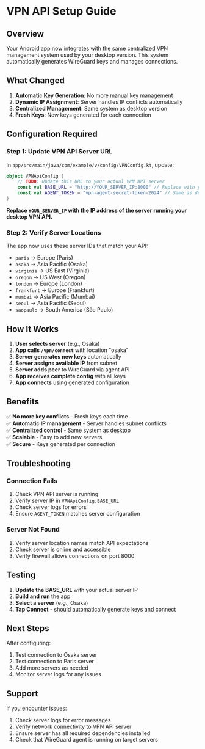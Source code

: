 # VPN API Setup Guide

## Overview
Your Android app now integrates with the same centralized VPN management system used by your desktop version. This system automatically generates WireGuard keys and manages connections.

## What Changed
1. **Automatic Key Generation**: No more manual key management
2. **Dynamic IP Assignment**: Server handles IP conflicts automatically
3. **Centralized Management**: Same system as desktop version
4. **Fresh Keys**: New keys generated for each connection

## Configuration Required

### Step 1: Update VPN API Server URL
In `app/src/main/java/com/example/v/config/VPNConfig.kt`, update:

```kotlin
object VPNApiConfig {
    // TODO: Update this URL to your actual VPN API server
    const val BASE_URL = "http://YOUR_SERVER_IP:8000" // Replace with your actual server IP
    const val AGENT_TOKEN = "vpn-agent-secret-token-2024" // Same as desktop version
}
```

**Replace `YOUR_SERVER_IP` with the IP address of the server running your desktop VPN API.**

### Step 2: Verify Server Locations
The app now uses these server IDs that match your API:
- `paris` → Europe (Paris)
- `osaka` → Asia Pacific (Osaka)
- `virginia` → US East (Virginia)
- `oregon` → US West (Oregon)
- `london` → Europe (London)
- `frankfurt` → Europe (Frankfurt)
- `mumbai` → Asia Pacific (Mumbai)
- `seoul` → Asia Pacific (Seoul)
- `saopaulo` → South America (São Paulo)

## How It Works

1. **User selects server** (e.g., Osaka)
2. **App calls `/vpn/connect`** with location "osaka"
3. **Server generates new keys** automatically
4. **Server assigns available IP** from subnet
5. **Server adds peer** to WireGuard via agent API
6. **App receives complete config** with all keys
7. **App connects** using generated configuration

## Benefits

✅ **No more key conflicts** - Fresh keys each time  
✅ **Automatic IP management** - Server handles subnet conflicts  
✅ **Centralized control** - Same system as desktop  
✅ **Scalable** - Easy to add new servers  
✅ **Secure** - Keys generated per connection  

## Troubleshooting

### Connection Fails
1. Check VPN API server is running
2. Verify server IP in `VPNApiConfig.BASE_URL`
3. Check server logs for errors
4. Ensure `AGENT_TOKEN` matches server configuration

### Server Not Found
1. Verify server location names match API expectations
2. Check server is online and accessible
3. Verify firewall allows connections on port 8000

## Testing

1. **Update the BASE_URL** with your actual server IP
2. **Build and run** the app
3. **Select a server** (e.g., Osaka)
4. **Tap Connect** - should automatically generate keys and connect

## Next Steps

After configuring:
1. Test connection to Osaka server
2. Test connection to Paris server
3. Add more servers as needed
4. Monitor server logs for any issues

## Support

If you encounter issues:
1. Check server logs for error messages
2. Verify network connectivity to VPN API server
3. Ensure server has all required dependencies installed
4. Check that WireGuard agent is running on target servers
